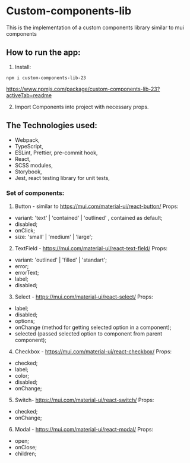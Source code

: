 # Custom-components-lib
This is the implementation of a custom components library similar to mui components

## How to run the app:
1. Install:
```
npm i custom-components-lib-23
```
https://www.npmjs.com/package/custom-components-lib-23?activeTab=readme

2. Import Components into project with necessary props.

## The Technologies used:
- Webpack,
- TypeScript,
- ESLint, Prettier, pre-commit hook,
- React,
- SCSS modules,
- Storybook,
- Jest, react testing library for unit tests,

### Set of components:
1. Button - similar to https://mui.com/material-ui/react-button/
Props:
- variant: 'text' | 'contained' | 'outlined' , contained as default;
- disabled;
- onClick;
- size: 'small' | 'medium' | 'large';

2. TextField - https://mui.com/material-ui/react-text-field/
Props:
- variant: 'outlined' | 'filled' | 'standart';
- error;
- errorText;
- label;
- disabled;

3. Select -  https://mui.com/material-ui/react-select/
Props:
- label;
- disabled;
- options;
- onChange (method for getting selected option in a component);
- selected (passed selected option to component from parent component);

4. Checkbox - https://mui.com/material-ui/react-checkbox/
Props:
- checked;
- label;
- color;
- disabled;
- onChange;

5. Switch- https://mui.com/material-ui/react-switch/
Props:
- checked;
- onChange;

6. Modal - https://mui.com/material-ui/react-modal/
Props:
- open;
- onClose;
- children;
